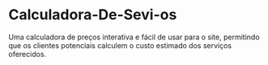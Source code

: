 # Calculadora-De-Sevi-os
Uma calculadora de preços interativa e fácil de usar para o site, permitindo que os clientes potenciais calculem o custo estimado dos serviços oferecidos.
